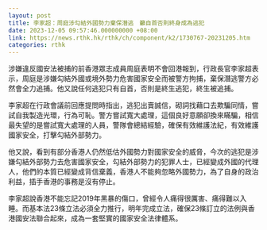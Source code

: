 ```yaml
---
layout: post
title: 李家超：周庭涉勾結外國勢力棄保潛逃　籲自首否則終身成為逃犯
date: 2023-12-05 09:57:46.000000000 +08:00
link: https://news.rthk.hk/rthk/ch/component/k2/1730767-20231205.htm
categories: rthk
---
```


涉嫌違反國安法被捕的前香港眾志成員周庭表明不會回港報到，行政長官李家超表示，周庭是涉嫌勾結外國或境外勢力危害國家安全而被警方拘捕，棄保潛逃警方必然會全力追捕。他又說任何逃犯只有自首，否則是終生逃犯，終生被追捕。

李家超在行政會議前回應提問時指出，逃犯出賣誠信，砌詞找藉口去欺騙同情，嘗試自我製造光環，行為可恥。警方嘗試寬大處理，這個良好意願卻換來瞞騙，相信最失望的是嘗試寬大處理的人員，警隊會總結經驗，確保有效維護法紀，有效維護國家安全，打擊勾結外部勢力。

他又說，看到有部分香港人仍然低估外國勢力對國家安全的威脅，今次的逃犯是涉嫌勾結外部勢力去危害國家安全，勾結外部勢力的犯罪人士，已經變成外國的代理人，他們的本質已經變成背信棄義，香港人不能夠忽略外國勢力，為了自身的政治利益，插手香港的事務是沒有停止。

李家超說香港不能忘記2019年黑暴的傷口，曾經令人痛得很厲害、痛得難以入睡。而基本法23條立法必須全力推行，明年完成立法，確保23條訂立的法例與香港國安法聯合起來，成為一套堅實的國家安全法律體系。
